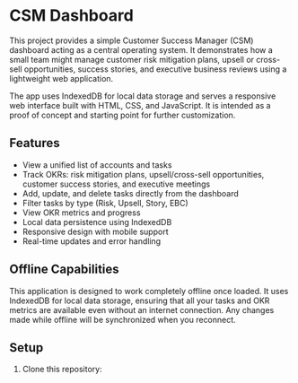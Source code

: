 # CSM Dashboard

This project provides a simple Customer Success Manager (CSM) dashboard acting as a central operating system. It demonstrates how a small team might manage customer risk mitigation plans, upsell or cross-sell opportunities, success stories, and executive business reviews using a lightweight web application.

The app uses IndexedDB for local data storage and serves a responsive web interface built with HTML, CSS, and JavaScript. It is intended as a proof of concept and starting point for further customization.

## Features

- View a unified list of accounts and tasks
- Track OKRs: risk mitigation plans, upsell/cross-sell opportunities, customer success stories, and executive meetings
- Add, update, and delete tasks directly from the dashboard
- Filter tasks by type (Risk, Upsell, Story, EBC)
- View OKR metrics and progress
- Local data persistence using IndexedDB
- Responsive design with mobile support
- Real-time updates and error handling

## Offline Capabilities

This application is designed to work completely offline once loaded. It uses IndexedDB for local data storage, ensuring that all your tasks and OKR metrics are available even without an internet connection. Any changes made while offline will be synchronized when you reconnect.

## Setup

1. Clone this repository:
   ```